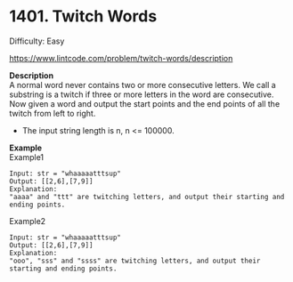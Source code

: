 # 1401. Twitch Words

Difficulty: Easy

https://www.lintcode.com/problem/twitch-words/description

**Description**  
A normal word never contains two or more consecutive letters. We call a substring is a twitch if three or more letters in the word are consecutive. Now given a word and output the start points and the end points of all the twitch from left to right.

* The input string length is n, n <= 100000.

**Example**  
Example1
```
Input: str = "whaaaaatttsup"
Output: [[2,6],[7,9]]
Explanation: 
"aaaa" and "ttt" are twitching letters, and output their starting and ending points.
```
Example2
```
Input: str = "whaaaaatttsup"
Output: [[2,6],[7,9]]
Explanation: 
"ooo", "sss" and "ssss" are twitching letters, and output their starting and ending points.
```
